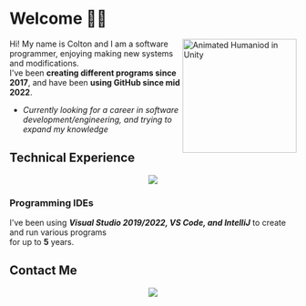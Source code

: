 # Welcome 👋🏻
<img align="right"  alt="Animated Humaniod in Unity" title="Animated Humaniod I made using Unity and Blender" src="https://user-images.githubusercontent.com/116427900/202845982-028143e0-a5fa-45de-9077-ba4b37653b40.gif" width="200px">

Hi! My name is Colton and I am a software programmer, enjoying making new systems and modifications.<br> I've been **creating different programs since 2017**, and have been **using GitHub since mid 2022**.

- *Currently looking for a career in software development/engineering, and trying to expand my knowledge*

## Technical Experience
<p align="center">
  <a href="https://skillicons.dev">
    <img src="https://skillicons.dev/icons?i=visualstudio,vscode,cs,cpp,c,dotnet,git,github,unity,java,markdown,blender,sqlite,html,py&perline=8" />
  </a>
</p>

### Programming IDEs
I've been using <i><b>Visual Studio 2019/2022, VS Code, and IntelliJ</b></i> to create and run various programs<br> for up to **5** years.

## Contact Me
<p align="center">
  <a href="https://skillicons.dev">
    <a href="https://www.linkedin.com/in/colton-higgins-a62b04227"><img src="https://skillicons.dev/icons?i=linkedin" />
  </a>
</p>
